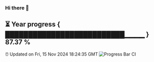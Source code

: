 ### Hi there 👋
⏳ Year progress { ██████████████████████████▁▁▁▁ } 87.37 %
---
⏰ Updated on Fri, 15 Nov 2024 18:24:35 GMT
![Progress Bar CI](https://github.com/liununu/liununu/workflows/Progress%20Bar%20CI/badge.svg)
